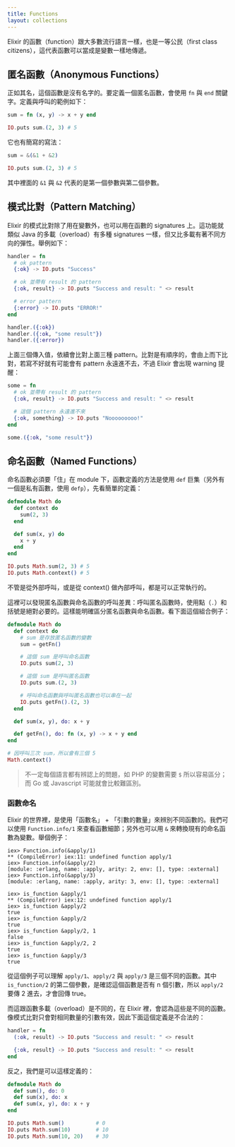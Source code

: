 ```yaml
---
title: Functions
layout: collections
---
```


Elixir 的函數（function）跟大多數流行語言一樣，也是一等公民（first class citizens），這代表函數可以當成是變數一樣地傳遞。

## 匿名函數（Anonymous Functions）

正如其名，這個函數是沒有名字的。要定義一個匿名函數，會使用 `fn` 與 `end` 關鍵字。定義與呼叫的範例如下：

```elixir
sum = fn (x, y) -> x + y end

IO.puts sum.(2, 3) # 5
```

它也有簡寫的寫法：

```elixir
sum = &(&1 + &2)

IO.puts sum.(2, 3) # 5
```

其中裡面的 `&1` 與 `&2` 代表的是第一個參數與第二個參數。

## 模式比對（Pattern Matching）

Elixir 的模式比對除了用在變數外，也可以用在函數的 signatures 上。這功能就類似 Java 的多載（overload）有多種 signatures 一樣，但又比多載有著不同方向的彈性。舉例如下：

```elixir
handler = fn
  # ok pattern
  {:ok} -> IO.puts "Success"

  # ok 並帶有 result 的 pattern
  {:ok, result} -> IO.puts "Success and result: " <> result

  # error pattern
  {:error} -> IO.puts "ERROR!"
end

handler.({:ok})
handler.({:ok, "some result"})
handler.({:error})
```

上面三個傳入值，依續會比對上面三種 pattern。比對是有順序的，會由上而下比對，若寫不好就有可能會有 pattern 永遠進不去，不過 Elixir 會出現 warning 提醒：

```elixir
some = fn
  # ok 並帶有 result 的 pattern
  {:ok, result} -> IO.puts "Success and result: " <> result

  # 這個 pattern 永遠進不來
  {:ok, something} -> IO.puts "Nooooooooo!"
end

some.({:ok, "some result"})
```

## 命名函數（Named Functions）

命名函數必須要「住」在 module 下，函數定義的方法是使用 `def` 巨集（另外有一個是私有函數，使用 `defp`），先看簡單的定義：

```elixir
defmodule Math do
  def context do
    sum(2, 3)
  end

  def sum(x, y) do
    x + y
  end
end

IO.puts Math.sum(2, 3) # 5
IO.puts Math.context() # 5
```

不管是從外部呼叫，或是從 context() 做內部呼叫，都是可以正常執行的。

這裡可以發現匿名函數與命名函數的呼叫差異：呼叫匿名函數時，使用點（`.`）和括號是絕對必要的。這樣能明確區分匿名函數與命名函數。看下面這個組合例子：

```elixir
defmodule Math do
  def context do
    # sum 是存放匿名函數的變數
    sum = getFn()

    # 這個 sum 是呼叫命名函數
    IO.puts sum(2, 3)

    # 這個 sum 是呼叫匿名函數
    IO.puts sum.(2, 3)

    # 呼叫命名函數與呼叫匿名函數也可以串在一起
    IO.puts getFn().(2, 3)
  end

  def sum(x, y), do: x + y

  def getFn(), do: fn (x, y) -> x + y end
end

# 因呼叫三次 sum，所以會有三個 5
Math.context() 
```

> 不一定每個語言都有辨認上的問題，如 PHP 的變數需要 `$` 所以容易區分；而 Go 或 Javascript 可能就會比較難區別。

### 函數命名

Elixir 的世界裡，是使用「函數名」 + 「引數的數量」來辨別不同函數的。我們可以使用 `Function.info/1` 來查看函數細節；另外也可以用 `&` 來轉換現有的命名函數為變數。舉個例子：

```
iex> Function.info(&apply/1)
** (CompileError) iex:11: undefined function apply/1
iex> Function.info(&apply/2)
[module: :erlang, name: :apply, arity: 2, env: [], type: :external]
iex> Function.info(&apply/3)
[module: :erlang, name: :apply, arity: 3, env: [], type: :external]

iex> is_function &apply/1
** (CompileError) iex:12: undefined function apply/1
iex> is_function &apply/2
true
iex> is_function &apply/2
true
iex> is_function &apply/2, 1
false
iex> is_function &apply/2, 2
true
iex> is_function &apply/3
true
```

從這個例子可以理解 `apply/1`、`apply/2` 與 `apply/3` 是三個不同的函數。其中 `is_function/2` 的第二個參數，是確認這個函數是否有 n 個引數，所以 `apply/2` 要傳 2 進去，才會回傳 true。

而這跟函數多載（overload）是不同的，在 Elixir 裡，會認為這些是不同的函數。像模式比對只會對相同數量的引數有效，因此下面這個定義是不合法的：

```elixir
handler = fn
  (:ok, result) -> IO.puts "Success and result: " <> result

  {:ok, result} -> IO.puts "Success and result: " <> result
end
```

反之，我們是可以這樣定義的：

```elixir
defmodule Math do
  def sum(), do: 0
  def sum(x), do: x
  def sum(x, y), do: x + y
end

IO.puts Math.sum()          # 0
IO.puts Math.sum(10)        # 10
IO.puts Math.sum(10, 20)    # 30
```

